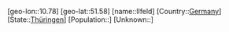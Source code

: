 ﻿---
location: [51.58,10.78]
type: City
tags:
- geo/City


SpocWebEntityId: 31096
isDeleted: false
confidential: public

---
[geo-lon::10.78]
[geo-lat::51.58]
[name::Ilfeld]
[Country::[Germany](geo/Continent/Europe/Germany.md)]
[State::[Thüringen](geo/Continent/Europe/Germany/Th%C3%BCringen.md)]
[Population::]
[Unknown::]

